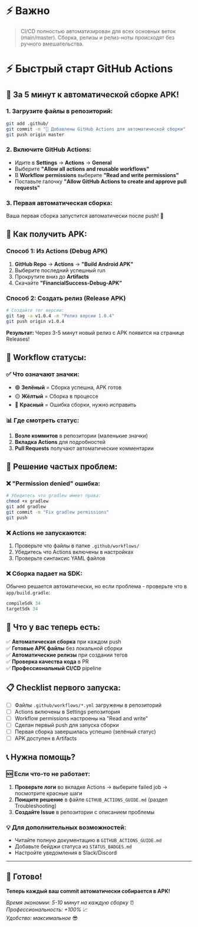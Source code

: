 # ⚡️ Важно
> CI/CD полностью автоматизирован для всех основных веток (main/master). Сборка, релизы и релиз-ноты происходят без ручного вмешательства.

# ⚡ Быстрый старт GitHub Actions

## 🚀 За 5 минут к автоматической сборке APK!

### **1. Загрузите файлы в репозиторий:**
```bash
git add .github/
git commit -m "🚀 Добавлены GitHub Actions для автоматической сборки"
git push origin master
```

### **2. Включите GitHub Actions:**
- Идите в **Settings** → **Actions** → **General**
- Выберите **"Allow all actions and reusable workflows"**
- В **Workflow permissions** выберите **"Read and write permissions"**
- Поставьте галочку **"Allow GitHub Actions to create and approve pull requests"**

### **3. Первая автоматическая сборка:**
Ваша первая сборка запустится автоматически после push! 🎉

## 📱 Как получить APK:

### Способ 1: Из Actions (Debug APK)
1. **GitHub Repo** → **Actions** → **"Build Android APK"**
2. Выберите последний успешный run  
3. Прокрутите вниз до **Artifacts**
4. Скачайте **"FinancialSuccess-Debug-APK"**

### Способ 2: Создать релиз (Release APK)
```bash
# Создайте тег версии:
git tag -a v1.0.4 -m "Релиз версии 1.0.4"
git push origin v1.0.4
```

**Результат:** Через 3-5 минут новый релиз с APK появится на странице Releases!

## 🎯 Workflow статусы:

### ✅ Что означают значки:
- 🟢 **Зелёный** = Сборка успешна, APK готов
- 🟡 **Жёлтый** = Сборка в процессе
- 🔴 **Красный** = Ошибка сборки, нужно исправить

### 📊 Где смотреть статус:
1. **Возле коммитов** в репозитории (маленькие значки)
2. **Вкладка Actions** для подробностей
3. **Pull Requests** получают автоматические комментарии

## 🔧 Решение частых проблем:

### ❌ "Permission denied" ошибка:
```bash
# Убедитесь что gradlew имеет права:
chmod +x gradlew
git add gradlew
git commit -m "Fix gradlew permissions"
git push
```

### ❌ Actions не запускаются:
1. Проверьте что файлы в папке `.github/workflows/`
2. Убедитесь что Actions включены в настройках
3. Проверьте синтаксис YAML файлов

### ❌ Сборка падает на SDK:
Обычно решается автоматически, но если проблема - проверьте что в `app/build.gradle`:
```gradle
compileSdk 34
targetSdk 34
```

## 🎉 Что у вас теперь есть:

✅ **Автоматическая сборка** при каждом push  
✅ **Готовые APK файлы** без локальной сборки  
✅ **Автоматические релизы** при создании тегов  
✅ **Проверка качества кода** в PR  
✅ **Профессиональный CI/CD** pipeline  

## 📋 Checklist первого запуска:

- [ ] Файлы `.github/workflows/*.yml` загружены в репозиторий
- [ ] Actions включены в Settings репозитория  
- [ ] Workflow permissions настроены на "Read and write"
- [ ] Сделан первый push для запуска сборки
- [ ] Первая сборка завершилась успешно (зелёный статус)
- [ ] APK доступен в Artifacts

## 📞 Нужна помощь?

### 🆘 Если что-то не работает:
1. **Проверьте логи** во вкладке Actions → выберите failed job → посмотрите красные шаги
2. **Поищите решение** в файле `GITHUB_ACTIONS_GUIDE.md` (раздел Troubleshooting)  
3. **Создайте Issue** в репозитории с описанием проблемы

### 💡 Для дополнительных возможностей:
- Читайте полную документацию в `GITHUB_ACTIONS_GUIDE.md`
- Добавьте бейджи статуса из `STATUS_BADGES.md`
- Настройте уведомления в Slack/Discord

---

## 🎯 Готово! 

**Теперь каждый ваш commit автоматически собирается в APK!** 

*Время экономии: 5-10 минут на каждую сборку* ⏰  
*Профессиональность: +100%* 📈  
*Удобство: максимальное* 😎